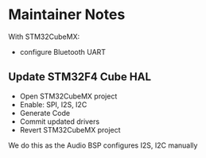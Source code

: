 # Maintainer Notes

With STM32CubeMX:
- configure Bluetooth UART

## Update STM32F4 Cube HAL
- Open STM32CubeMX project
- Enable: SPI, I2S, I2C
- Generate Code
- Commit updated drivers
- Revert STM32CubeMX project

We do this as the Audio BSP configures I2S, I2C manually

